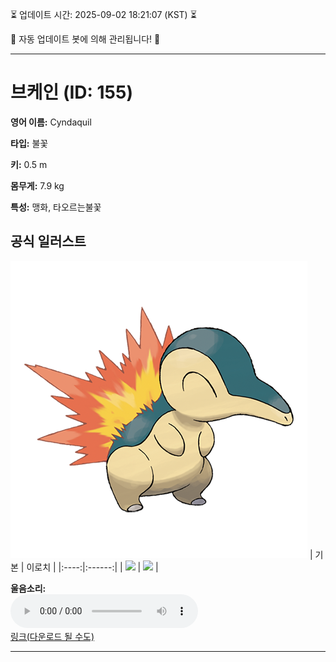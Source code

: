 
⏳ 업데이트 시간: 2025-09-02 18:21:07 (KST) ⏳

🤖 자동 업데이트 봇에 의해 관리됩니다! 🤖

---

# 브케인 (ID: 155)
**영어 이름:** Cyndaquil

**타입:** 불꽃

**키:** 0.5 m

**몸무게:** 7.9 kg

**특성:** 맹화, 타오르는불꽃

## 공식 일러스트
![](https://raw.githubusercontent.com/PokeAPI/sprites/master/sprites/pokemon/other/official-artwork/155.png)
| 기본 | 이로치 |
|:----:|:------:|
| <img src="http://play.pokemonshowdown.com/sprites/ani/cyndaquil.gif" width="200"> | <img src="http://play.pokemonshowdown.com/sprites/ani-shiny/cyndaquil.gif" width="200"> |

**울음소리:**<br><audio controls src="https://raw.githubusercontent.com/PokeAPI/cries/main/cries/pokemon/latest/155.ogg"></audio><br> [링크(다운로드 될 수도)](https://raw.githubusercontent.com/PokeAPI/cries/main/cries/pokemon/latest/155.ogg)


---
